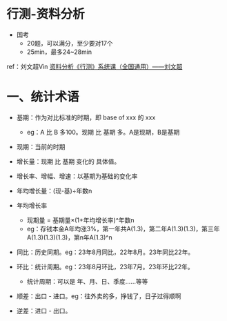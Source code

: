 
# 行测-资料分析
- 国考
  - 20题，可以满分，至少要对17个
  - 25min，最多24~28min

ref：刘文超Vin
[资料分析《行测》系统课（全国通用）——刘文超]()

# 一、统计术语
- 基期：作为对比标准的时期，即 base of xxx 的 xxx
  - eg：A 比 B 多100。现期 比 基期 多。A是现期，B是基期
- 现期：当前的时期

- 增长量：现期 比 基期 变化的 具体值。
- 增长率、增幅、增速：以基期为基础的变化率
- 年均增长量：(现-基)÷年数n

- 年均增长率
  - 现期量 = 基期量×(1+年均增长率)^年数n
  - eg：存钱本金A年均涨3%，第一年共A(1.3)，第二年A(1.3)(1.3)，第三年A(1.3)(1.3)(1.3)，第n年A(1.3)^n

- 同比：历史同期。eg：23年8月同比，22年8月。23年同比22年。
- 环比：统计周期。eg：23年8月环比，23年7月。23年环比22年。
  - 统计周期：可以是 年、月、日、季度……等等

- 顺差：出口 - 进口。eg：往外卖的多，挣钱了，日子过得顺啊
- 逆差：进口 - 出口。







